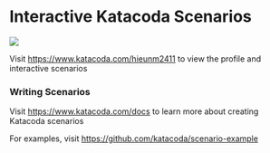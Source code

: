 # Interactive Katacoda Scenarios

[![](http://shields.katacoda.com/katacoda/hieunm2411/count.svg)](https://www.katacoda.com/hieunm2411 "Get your profile on Katacoda.com")

Visit https://www.katacoda.com/hieunm2411 to view the profile and interactive scenarios

### Writing Scenarios
Visit https://www.katacoda.com/docs to learn more about creating Katacoda scenarios

For examples, visit https://github.com/katacoda/scenario-example
